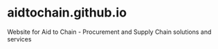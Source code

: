 # aidtochain.github.io
Website for Aid to Chain - Procurement and Supply Chain solutions and services
